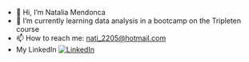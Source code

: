 - 👋 Hi, I’m Natalia Mendonca
- 🌱 I’m currently learning data analysis in a bootcamp on the Tripleten course
- 📫 How to reach me: nati_2205@hotmail.com
- My LinkedIn [![LinkedIn](https://img.shields.io/badge/LinkedIn-0077B5?logo=linkedin&logoColor=white)](www.linkedin.com/in/natalia-mendonca-a5297a2a5)



<!---
nati-moreira/nati-moreira is a ✨ special ✨ repository because its `README.md` (this file) appears on your GitHub profile.
You can click the Preview link to take a look at your changes.
--->

